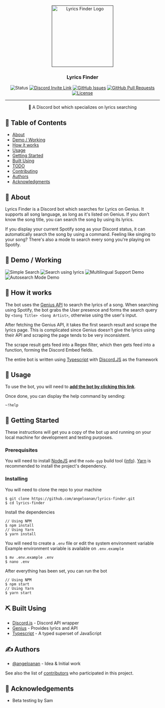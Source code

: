 <p align="center">
  <a href="" rel="noopener">
 <img width=200px height=200px src="https://img.angeloanan.xyz/Y4laXvRA" alt="Lyrics Finder Logo"></a>
</p>

<h3 align="center">Lyrics Finder</h3>

<div align="center">

  ![Status](https://img.shields.io/badge/status-active-success.svg)
  [![Discord Invite Link](https://img.shields.io/badge/Support%20Server-Invite%20Link-blue?logo=discord)](https://discord.gg/mFvDvHc)
  [![GitHub Issues](https://img.shields.io/github/issues/angeloanan/lyrics-finder.svg)](https://github.com/angeloanan/lyrics-finder/issues)
  [![GitHub Pull Requests](https://img.shields.io/github/issues-pr/angeloanan/lyrics-finder.svg)](https://github.com/angeloanan/lyrics-finder/pulls)
  [![License](https://img.shields.io/github/license/angeloanan/lyrics-finder)](/LICENSE)

</div>

---

<p align="center"> 🤖 A Discord bot which specializes on lyrics searching
    <br> 
</p>

## 📝 Table of Contents
+ [About](#about)
+ [Demo / Working](#demo)
+ [How it works](#working)
+ [Usage](#usage)
+ [Getting Started](#getting_started)
+ [Built Using](#built_using)
+ [TODO](../TODO.md)
+ [Contributing](../CONTRIBUTING.md)
+ [Authors](#authors)
+ [Acknowledgments](#acknowledgement)

## 🧐 About <a name = "about"></a>
Lyrics Finder is a Discord bot which searches for Lyrics on Genius. It supports all song language, as long as it's listed on Genius. If you don't know the song title, you can search the song by using its lyrics.

If you display your current Spotify song as your Discord status, it can automatically search the song by using a command. Feeling like singing to your song? There's also a mode to search every song you're playing on Spotify.

## 🎥 Demo / Working <a name = "demo"></a>
![Simple Search](https://img.angeloanan.xyz/XbWljK4B)
![Search using lyrics](https://img.angeloanan.xyz/PRLY7NeJ)
![Multilingual Support Demo](https://img.angeloanan.xyz/5baOdwRd)
![Autosearch Mode Demo](https://img.angeloanan.xyz/3e3OyneV)

## 💭 How it works <a name = "working"></a>

The bot uses the [Genius API](https://genius.com/developers) to search the lyrics of a song. When searching using Spotify, the bot grabs the User presence and forms the search query by `<Song Title> <Song Artist>`, otherwise using the user's input.

After fetching the Genius API, it takes the first search result and scrape the lyrics page. This is complicated since Genius doesn't give the lyrics using their API and scraping the page tends to be very inconsistent.

The scrape result gets feed into a Regex filter, which then gets feed into a function, forming the Discord Embed fields.

The entire bot is written using [Typescript](https://typescriptlang.org) with [Discord.JS](https://discord.js.org) as the framework

## 🎈 Usage <a name = "usage"></a>

To use the bot, you will need to [**add the bot by clicking this link**](https://discord.com/oauth2/authorize?client_id=559265456008200222&permissions=314432&scope=bot).

Once done, you can display the help command by sending:
```
~!help
```

## 🏁 Getting Started <a name = "getting_started"></a>
These instructions will get you a copy of the bot up and running on your local machine for development and testing purposes.

### Prerequisites

You will need to install [NodeJS](https://nodejs.org) and the `node-gyp` build tool ([info](https://github.com/nodejs/node-gyp#installation)). [Yarn](https://yarnpkg.com) is recommended to install the project's dependency.

### Installing

You will need to clone the repo to your machine

```
$ git clone https://github.com/angeloanan/lyrics-finder.git
$ cd lyrics-finder
```

Install the dependencies

```
// Using NPM
$ npm install
// Using Yarn
$ yarn install
```

You will need to create a `.env` file or edit the system environment variable  
Example environment variable is available on `.env.example`

```
$ mv .env.example .env
$ nano .env
```

After everything has been set, you can run the bot
```
// Using NPM
$ npm start
// Using Yarn
$ yarn start
```

## ⛏️ Built Using <a name = "built_using"></a>
+ [Discord.js](https://discord.js.org) - Discord API wrapper
+ [Genius](https://genius.com/developer) - Provides lyrics and API
+ [Typescript](https://typescriptlang.org) - A typed superset of JavaScript

## ✍️ Authors <a name = "authors"></a>
+ [@angeloanan](https://github.com/angeloanan) - Idea & Initial work

See also the list of [contributors](https://github.com/angeloanan/lyrics-finder/contributors) who participated in this project.

## 🎉 Acknowledgements <a name = "acknowledgement"></a>
+ Beta testing by Sam